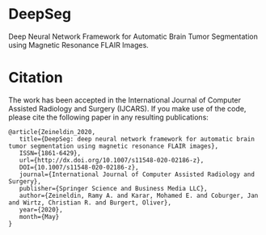 # DeepSeg
Deep Neural Network Framework for Automatic Brain Tumor Segmentation using Magnetic Resonance FLAIR Images.

# Citation
The work has been accepted in the International Journal of Computer Assisted Radiology and Surgery (IJCARS). If you make use of the code, please cite the following paper in any resulting publications:

    @article{Zeineldin_2020,
       title={DeepSeg: deep neural network framework for automatic brain tumor segmentation using magnetic resonance FLAIR images},
       ISSN={1861-6429},
       url={http://dx.doi.org/10.1007/s11548-020-02186-z},
       DOI={10.1007/s11548-020-02186-z},
       journal={International Journal of Computer Assisted Radiology and Surgery},
       publisher={Springer Science and Business Media LLC},
       author={Zeineldin, Ramy A. and Karar, Mohamed E. and Coburger, Jan and Wirtz, Christian R. and Burgert, Oliver},
       year={2020},
       month={May}
    }
